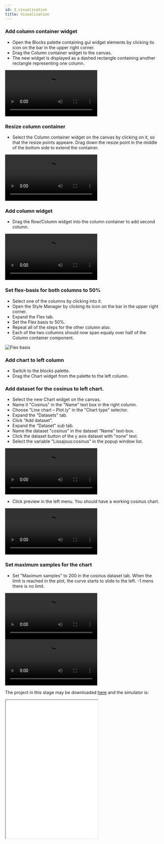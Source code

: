 ```yaml
---
id: 3_visualisation
title: Visualisation
---
```

### Add column container widget

* Open the Blocks palette containing gui widget elements by clicking its icon on the bar in the upper right corner.
* Drag the Column container widget to the canvas.
* The new widget is displayed as a dashed rectangle containing another rectangle representing one column.

<video loop controls>
  <source src="../img/simple_project/columncontainer.webm" type="video/webm">
  <source src="../img/simple_project/columncontainer.mp4" type="video/mp4">
</video>

### Resize column container

* Select the Column container widget on the canvas by clicking on it, so that the resize points appeare. Drag down the resize point in the middle of the bottom side to extend the container.

<video loop controls>
  <source src="../img/simple_project/resizecontainer.webm" type="video/webm">
  <source src="../img/simple_project/resizecontainer.mp4" type="video/mp4">
</video>

### Add column widget

* Drag the Row/Column widget into the column container to add second column.

<video loop controls>
  <source src="../img/simple_project/addcolumn.webm" type="video/webm">
  <source src="../img/simple_project/addcolumn.mp4" type="video/mp4">
</video>


### Set flex-basis for both columns to 50%

* Select one of the columns by clicking into it.
* Open the Style Manager by clicking its icon on the bar in the upper right corner.
* Expand the Flex tab.
* Set the Flex basis to 50%.
* Repeat all of the steps for the other column also.
* Each of the two collumns should now span equaly over half of the Column container component.

![Flex basis](../img/simple_project/flexbasis.png "Flex basis")

### Add chart to left column

* Switch to the blocks palette.
* Drag the Chart widget from the palette to the left column.

### Add dataset for the cosinus to left chart.
* Select the new Chart widget on the canvas.
* Name it "Cosinus" in the "Name" text box in the right column.
* Choose "Line chart &ndash; Plot.ly" in the  "Chart type" selector.
* Expand the "Datasets" tab.
* Click "Add dataset".
* Expand the "Dataset" sub tab.
* Name the dataset "cosinus" in the dataset "Name" text-box.
* Click the dataset button of the y axis dataset with "none" text.
* Select the variable "Lissajous:cosinus" in the popup window list.

<video loop controls>
  <source src="../img/simple_project/cosinusconfig.webm" type="video/webm">
  <source src="../img/simple_project/cosinusconfig.mp4" type="video/mp4">
</video>

* Click preview in the left menu. You should have a working cosinus chart.

<video loop controls>
  <source src="../img/simple_project/cosinus.webm" type="video/webm">
  <source src="../img/simple_project/cosinus.mp4" type="video/mp4">
</video>


### Set maximum samples for the chart
* Set "Maximum samples" to 200 in the cosinus dataset tab. When the limit is reached in the plot, the curve starts to slide to the left. -1 mens there is no limit.

<video loop controls>
  <source src="../img/simple_project/maximumsamples.webm" type="video/webm">
  <source src="../img/simple_project/maximumsamples.mp4" type="video/mp4">
</video>

<video loop controls>
  <source src="../img/simple_project/cosinuslimit.webm" type="video/webm">
  <source src="../img/simple_project/cosinuslimit.mp4" type="video/mp4">
</video>
<br/>

The project in this stage may be downloaded [here](../examples/simple_project/simple_project_2.bjp) and the simulator is:

<iframe class='fullwidth' height="450" src="../examples/simple_project/simple_project_2.html"></iframe>
